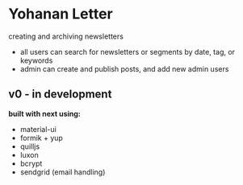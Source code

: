 # Yohanan Letter

creating and archiving newsletters

- all users can search for newsletters or segments by date, tag, or keywords
- admin can create and publish posts, and add new admin users

## v0 - in development

**built with next using:**

- material-ui
- formik + yup
- quilljs
- luxon
- bcrypt
- sendgrid (email handling)

